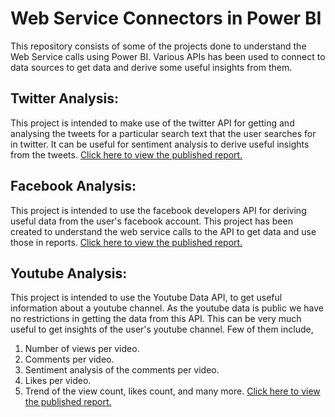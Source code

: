 # Web Service Connectors in Power BI
This repository consists of some of the projects done to understand the Web Service calls using Power BI. Various APIs has been used to connect to data sources to get data and derive some useful insights from them. 

## Twitter Analysis: 
This project is intended to make use of the twitter API for getting and analysing the tweets for a particular search text that the user searches for in twitter. It can be useful for sentiment analysis to derive useful insights from the tweets.
[Click here to view the published report.](https://app.powerbi.com/view?r=eyJrIjoiYTU0NWE0OTctYzFhNi00ZDJkLWI5YTQtMDQzN2U1M2EwNTA4IiwidCI6ImZiZjMwNWI5LTM2NjUtNDBhOC1hYzBkLTE0MWEwZTMzYTI1OSJ9)

## Facebook Analysis:
This project is intended to use the facebook developers API for deriving useful data from the user's facebook account. This project has been created to understand the web service calls to the API to get data and use those in reports.
[Click here to view the published report.](https://app.powerbi.com/view?r=eyJrIjoiYzU2MzBiMmUtMThkYi00MzA2LTk0NTgtMTc1NTBmMzJhNTM3IiwidCI6ImZiZjMwNWI5LTM2NjUtNDBhOC1hYzBkLTE0MWEwZTMzYTI1OSJ9)

## Youtube Analysis:
This project is intended to use the Youtube Data API, to get useful information about a youtube channel. As the youtube data is public we have no restrictions in getting the data from this API. This can be very much useful to get insights of the user's youtube channel. Few of them include,
1. Number of views per video.
2. Comments per video.
3. Sentiment analysis of the comments per video.
4. Likes per video.
5. Trend of the view count, likes count, and many more.
[Click here to view the published report.](https://app.powerbi.com/view?r=eyJrIjoiYzJjYTk1ZTQtMTc5OC00YzhhLWI2YmUtYzVjNDAzMWI0ZDQyIiwidCI6ImZiZjMwNWI5LTM2NjUtNDBhOC1hYzBkLTE0MWEwZTMzYTI1OSJ9)
